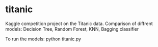 # titanic

Kaggle competition project on the Titanic data.
Comparison of diffrent models: Decision Tree, Random Forest, KNN, Bagging classifier

To run the models: python titanic.py
